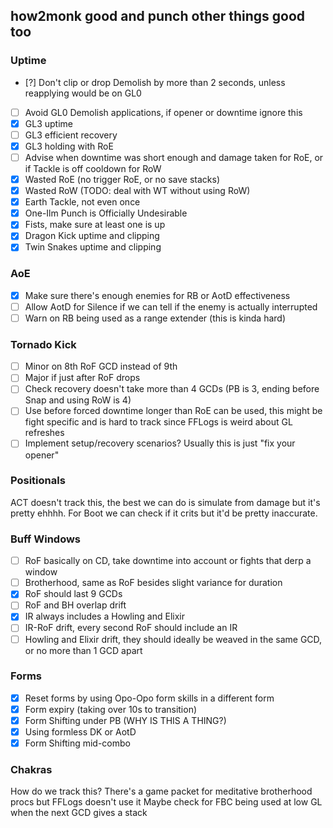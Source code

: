 ## how2monk good and punch other things good too

### Uptime
- [?] Don't clip or drop Demolish by more than 2 seconds, unless reapplying would be on GL0
- [ ] Avoid GL0 Demolish applications, if opener or downtime ignore this
- [x] GL3 uptime
- [ ] GL3 efficient recovery
- [x] GL3 holding with RoE
- [ ] Advise when downtime was short enough and damage taken for RoE, or if Tackle is off cooldown for RoW
- [x] Wasted RoE (no trigger RoE, or no save stacks)
- [x] Wasted RoW (TODO: deal with WT without using RoW)
- [x] Earth Tackle, not even once
- [x] One-Ilm Punch is Officially Undesirable
- [x] Fists, make sure at least one is up
- [x] Dragon Kick uptime and clipping
- [x] Twin Snakes uptime and clipping

### AoE
- [x] Make sure there's enough enemies for RB or AotD effectiveness
- [ ] Allow AotD for Silence if we can tell if the enemy is actually interrupted
- [ ] Warn on RB being used as a range extender (this is kinda hard)

### Tornado Kick
- [ ] Minor on 8th RoF GCD instead of 9th
- [ ] Major if just after RoF drops
- [ ] Check recovery doesn't take more than 4 GCDs (PB is 3, ending before Snap and using RoW is 4)
- [ ] Use before forced downtime longer than RoE can be used, this might be fight specific and is hard to track since FFLogs is weird about GL refreshes
- [ ] Implement setup/recovery scenarios? Usually this is just "fix your opener"

### Positionals
ACT doesn't track this, the best we can do is simulate from damage but it's pretty ehhhh. For Boot we can check if it crits but it'd be pretty inaccurate.

### Buff Windows
- [ ] RoF basically on CD, take downtime into account or fights that derp a window
- [ ] Brotherhood, same as RoF besides slight variance for duration
- [x] RoF should last 9 GCDs
- [ ] RoF and BH overlap drift
- [x] IR always includes a Howling and Elixir
- [ ] IR-RoF drift, every second RoF should include an IR
- [ ] Howling and Elixir drift, they should ideally be weaved in the same GCD, or no more than 1 GCD apart

### Forms
- [x] Reset forms by using Opo-Opo form skills in a different form
- [x] Form expiry (taking over 10s to transition)
- [x] Form Shifting under PB (WHY IS THIS A THING?)
- [x] Using formless DK or AotD
- [x] Form Shifting mid-combo

### Chakras
How do we track this? There's a game packet for meditative brotherhood procs but FFLogs doesn't use it
Maybe check for FBC being used at low GL when the next GCD gives a stack
